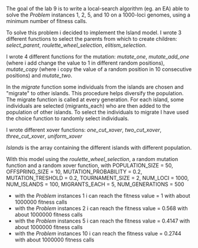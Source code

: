 The goal of the lab 9 is to write a local-search algorithm (eg. an EA) able to solve the *Problem* instances 1, 2, 5, and 10 on a 1000-loci genomes, using a minimum number of fitness calls.

To solve this problem i decided to implement the Island model. 
I wrote 3 different functions to select the parents from which to create children: 
*select_parent*, *roulette_wheel_selection*, *elitism_selection*. 

I wrote 4 different functions for the mutation: 
*mutate_one*, *mutate_add_one* (where i add change the value to 1 in different random positions), *mutate_copy* (where i copy the value of a random position in 10 consecutive positions) and *mutate_two*.

In the *migrate* function some individuals from the islands are chosen and "migrate" to other islands. This procedure helps diversify the population. The migrate function is called at every generation. For each island, some individuals are selected (migrants_each) who are then added to the population of other islands. To select the individuals to migrate I have used the choice function to randomly select individuals.

I wrote different xover functions: *one_cut_xover*, *two_cut_xover*, *three_cut_xover*, *uniform_xover*

*Islands* is the array containing the different islands with different population.

With this model using the *roulette_wheel_selection*, a random mutation function and a random xover function, with 
POPULATION_SIZE = 50, OFFSPRING_SIZE = 10, MUTATION_PROBABILITY = 0.2, MUTATION_TRESHOLD = 0.2, TOURNAMENT_SIZE = 2, NUM_LOCI = 1000, NUM_ISLANDS = 100, MIGRANTS_EACH = 5, NUM_GENERATIONS = 500
- with the *Problem* instances 1 i can reach the fitness value = 1 with about 1000000 fitness calls
- with the *Problem* instances 2 i can reach the fitness value = 0.568 with about 1000000 fitness calls
- with the *Problem* instances 5 i can reach the fitness value = 0.4147 with about 1000000 fitness calls
- with the *Problem* instances 10 i can reach the fitness value = 0.2744 with about 1000000 fitness calls


